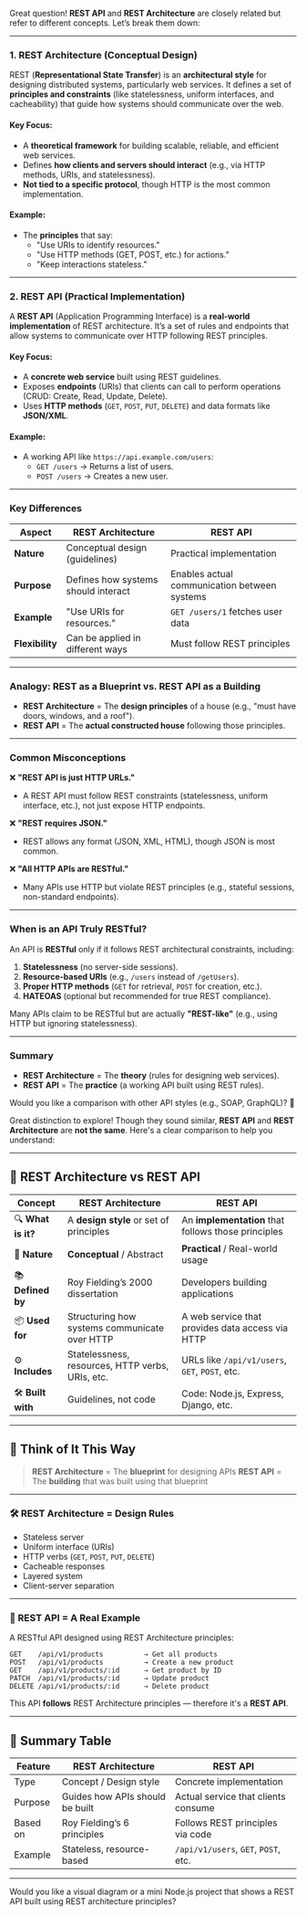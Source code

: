 Great question! **REST API** and **REST Architecture** are closely related but refer to different concepts. Let’s break them down:

---

### **1. REST Architecture (Conceptual Design)**
REST (**Representational State Transfer**) is an **architectural style** for designing distributed systems, particularly web services. It defines a set of **principles and constraints** (like statelessness, uniform interfaces, and cacheability) that guide how systems should communicate over the web.

#### **Key Focus:**
- A **theoretical framework** for building scalable, reliable, and efficient web services.
- Defines **how clients and servers should interact** (e.g., via HTTP methods, URIs, and statelessness).
- **Not tied to a specific protocol**, though HTTP is the most common implementation.

#### **Example:**
- The **principles** that say:  
  - "Use URIs to identify resources."  
  - "Use HTTP methods (GET, POST, etc.) for actions."  
  - "Keep interactions stateless."

---

### **2. REST API (Practical Implementation)**
A **REST API** (Application Programming Interface) is a **real-world implementation** of REST architecture. It’s a set of rules and endpoints that allow systems to communicate over HTTP following REST principles.

#### **Key Focus:**
- A **concrete web service** built using REST guidelines.
- Exposes **endpoints** (URIs) that clients can call to perform operations (CRUD: Create, Read, Update, Delete).
- Uses **HTTP methods** (`GET`, `POST`, `PUT`, `DELETE`) and data formats like **JSON/XML**.

#### **Example:**
- A working API like `https://api.example.com/users`:
  - `GET /users` → Returns a list of users.  
  - `POST /users` → Creates a new user.  

---

### **Key Differences**
| Aspect          | **REST Architecture** | **REST API** |
|----------------|----------------------|-------------|
| **Nature**      | Conceptual design (guidelines) | Practical implementation |
| **Purpose**     | Defines how systems should interact | Enables actual communication between systems |
| **Example**     | "Use URIs for resources." | `GET /users/1` fetches user data |
| **Flexibility** | Can be applied in different ways | Must follow REST principles |

---

### **Analogy: REST as a Blueprint vs. REST API as a Building**
- **REST Architecture** = The **design principles** of a house (e.g., "must have doors, windows, and a roof").  
- **REST API** = The **actual constructed house** following those principles.  

---

### **Common Misconceptions**
❌ **"REST API is just HTTP URLs."**  
   - A REST API must follow REST constraints (statelessness, uniform interface, etc.), not just expose HTTP endpoints.  

❌ **"REST requires JSON."**  
   - REST allows any format (JSON, XML, HTML), though JSON is most common.  

❌ **"All HTTP APIs are RESTful."**  
   - Many APIs use HTTP but violate REST principles (e.g., stateful sessions, non-standard endpoints).  

---

### **When is an API Truly RESTful?**
An API is **RESTful** only if it follows REST architectural constraints, including:
1. **Statelessness** (no server-side sessions).  
2. **Resource-based URIs** (e.g., `/users` instead of `/getUsers`).  
3. **Proper HTTP methods** (`GET` for retrieval, `POST` for creation, etc.).  
4. **HATEOAS** (optional but recommended for true REST compliance).  

Many APIs claim to be RESTful but are actually **"REST-like"** (e.g., using HTTP but ignoring statelessness).

---

### **Summary**
- **REST Architecture** = The **theory** (rules for designing web services).  
- **REST API** = The **practice** (a working API built using REST rules).  

Would you like a comparison with other API styles (e.g., SOAP, GraphQL)? 🚀

Great distinction to explore! Though they sound similar, **REST API** and **REST Architecture** are **not the same**. Here's a clear comparison to help you understand:

---

## 🔷 REST Architecture vs REST API

| Concept            | **REST Architecture**                            | **REST API**                                        |
| ------------------ | ------------------------------------------------ | --------------------------------------------------- |
| 🔍 **What is it?** | A **design style** or set of principles          | An **implementation** that follows those principles |
| 🧠 **Nature**      | **Conceptual** / Abstract                        | **Practical** / Real-world usage                    |
| 📚 **Defined by**  | Roy Fielding’s 2000 dissertation                 | Developers building applications                    |
| 📦 **Used for**    | Structuring how systems communicate over HTTP    | A web service that provides data access via HTTP    |
| ⚙️ **Includes**    | Statelessness, resources, HTTP verbs, URIs, etc. | URLs like `/api/v1/users`, `GET`, `POST`, etc.      |
| 🛠️ **Built with** | Guidelines, not code                             | Code: Node.js, Express, Django, etc.                |

---

## 📌 Think of It This Way

> **REST Architecture** = The **blueprint** for designing APIs
> **REST API** = The **building** that was built using that blueprint

---

### 🛠️ REST Architecture = Design Rules

* Stateless server
* Uniform interface (URIs)
* HTTP verbs (`GET`, `POST`, `PUT`, `DELETE`)
* Cacheable responses
* Layered system
* Client-server separation

---

### 🧪 REST API = A Real Example

A RESTful API designed using REST Architecture principles:

```http
GET    /api/v1/products          → Get all products  
POST   /api/v1/products          → Create a new product  
GET    /api/v1/products/:id      → Get product by ID  
PATCH  /api/v1/products/:id      → Update product  
DELETE /api/v1/products/:id      → Delete product  
```

This API **follows** REST Architecture principles — therefore it's a **REST API**.

---

## 🧠 Summary Table

| Feature  | REST Architecture               | REST API                             |
| -------- | ------------------------------- | ------------------------------------ |
| Type     | Concept / Design style          | Concrete implementation              |
| Purpose  | Guides how APIs should be built | Actual service that clients consume  |
| Based on | Roy Fielding’s 6 principles     | Follows REST principles via code     |
| Example  | Stateless, resource-based       | `/api/v1/users`, `GET`, `POST`, etc. |

---

Would you like a visual diagram or a mini Node.js project that shows a REST API built using REST architecture principles?
